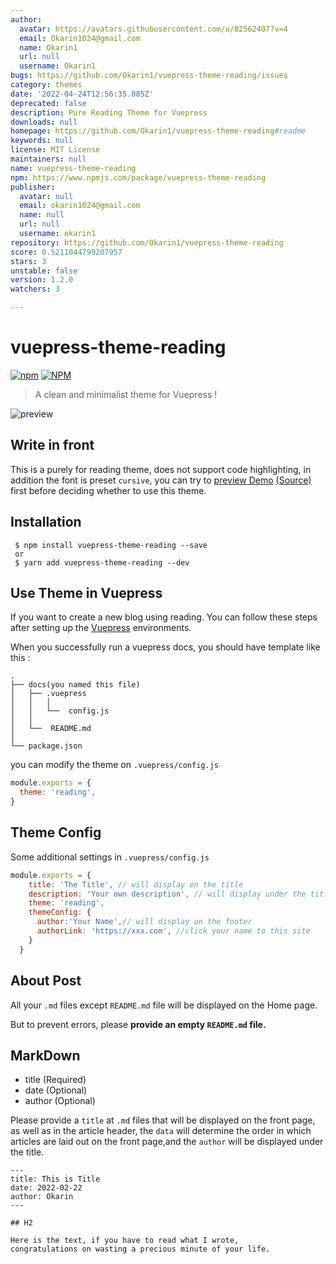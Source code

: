 ```yaml
---
author:
  avatar: https://avatars.githubusercontent.com/u/82562407?v=4
  email: Okarin1024@gmail.com
  name: Okarin1
  url: null
  username: Okarin1
bugs: https://github.com/Okarin1/vuepress-theme-reading/issues
category: themes
date: '2022-04-24T12:56:35.085Z'
deprecated: false
description: Pure Reading Theme for Vuepress
downloads: null
homepage: https://github.com/Okarin1/vuepress-theme-reading#readme
keywords: null
license: MIT License
maintainers: null
name: vuepress-theme-reading
npm: https://www.npmjs.com/package/vuepress-theme-reading
publisher:
  avatar: null
  email: okarin1024@gmail.com
  name: null
  url: null
  username: okarin1
repository: https://github.com/Okarin1/vuepress-theme-reading
score: 0.5211044799207957
stars: 3
unstable: false
version: 1.2.0
watchers: 3

---
```



# vuepress-theme-reading

[![npm](https://img.shields.io/npm/v/vuepress-theme-reading)](https://www.npmjs.com/package/vuepress-theme-reading)
[![NPM](https://img.shields.io/npm/l/vuepress-theme-reading)](https://github.com/okarin1/vuepress-theme-reading/blob/master/LICENSE)


>A clean and minimalist theme for Vuepress !

![preview](https://s2.loli.net/2022/04/15/853HCKESbQc4euV.png)

## Write in front

This is a purely for reading theme, does not support code highlighting, in addition the font is preset `cursive`, you can try to [preview Demo](https://reading.okarin.cn) [(Source)](https://github.com/okarin1/reading-project) first before deciding whether to use this theme.


## Installation

```shell
 $ npm install vuepress-theme-reading --save
 or
 $ yarn add vuepress-theme-reading --dev
```


## Use Theme in Vuepress

If you want to create a new blog using reading. You can follow these steps after setting up the [Vuepress](https://www.vuepress.cn/) environments.

When you successfully run a vuepress docs, you should have template like this :
```
.
├── docs(you named this file)
│   ├── .vuepress 
│   │   │  
│   │   └──  config.js 
│   │   
│   └──  README.md
│
└── package.json
```

you can modify the theme on `.vuepress/config.js` 



```js
module.exports = {
  theme: 'reading',
}
```
## Theme Config

Some additional settings in `.vuepress/config.js` 

```js
module.exports = {
    title: 'The Title', // will display on the title
    description: 'Your own description', // will display under the title
    theme: 'reading',
    themeConfig: {
      author:'Your Name',// will display on the footer
      authorLink: 'https://xxx.com', //click your name to this site
    }
  }
```


## About Post

All your `.md` files except `README.md` file will be displayed on the Home page. 

But to prevent errors, please **provide an empty `README.md` file.**

## MarkDown

- title (Required)
- date (Optional)
- author (Optional)

Please provide a `title` at `.md` files that will be displayed on the front page, as well as in the article header,
the `data` will determine the order in which articles are laid out on the front page,and the `author` will be displayed under the title.



```
---
title: This is Title
date: 2022-02-22
author: Okarin
---

## H2

Here is the text, if you have to read what I wrote,
congratulations on wasting a precious minute of your life.

```

